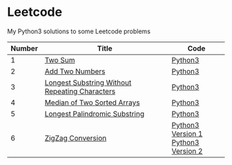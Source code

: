 # Leetcode
My Python3 solutions to some Leetcode problems

| Number | Title                                            | Code |
| ------ | ------------------------------------------------ | ---- |
| 1      | [Two Sum](https://leetcode.com/problems/two-sum) | [Python3](https://github.com/TomBombadilV/leetcode-problems/blob/master/two_sum.py) |
| 2      | [Add Two Numbers](https://leetcode.com/problems/add-two-numbers) | [Python3](https://github.com/TomBombadilV/leetcode-problems/blob/master/add-two-numbers.py) |
| 3      | [Longest Substring Without Repeating Characters](https://leetcode.com/problems/longest-substring-without-repeating-characters) | [Python3](https://github.com/TomBombadilV/leetcode-problems/blob/master/longest-substring-without-repeating-characters.py) |
| 4      | [Median of Two Sorted Arrays](https://leetcode.com/problems/median-of-two-sorted-arrays) | [Python3](https://github.com/TomBombadilV/leetcode-problems/blob/master/median-of-two-sorted-arrays.py) |
| 5      | [Longest Palindromic Substring](https://leetcode.com/problems/longest-palindromic-substring) | [Python3](https://github.com/TomBombadilV/leetcode-problems/blob/master/longest-palindromic-substring.py) |
| 6      | [ZigZag Conversion](https://leetcode.com/problems/zigzag-conversion) | [Python3 Version 1](https://github.com/TomBombadilV/leetcode-problems/blob/master/zig-zag-conversion-1.py)<br>[Python3 Version 2](https://github.com/TomBombadilV/leetcode-problems/blob/master/zig-zag-conversion-2.py) |

